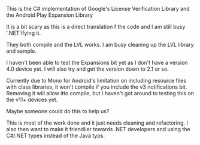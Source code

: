 This is the C# implementation of Google's License Verification Library and the Android Play Expansion Library

It is a bit scary as this is a direct translation f the code and I am still busy '.NET'ifying it. 

They both compile and the LVL works. I am busy cleaning up the LVL library and sample. 

I haven't been able to test the Expansions bit yet as I don't have a version 4.0 device yet. I will also try and get the version down to 2.1 or so. 

Currently due to Mono for Android's limitation on including resource files with class libraries, it won't compile if you include the v3 notifications bit. Removing it will allow itto compile, but I haven't got around to testing this on the v11+ devices yet.

Maybe someone could do this to help us?

This is most of the work done and it just needs cleaning and refactoring. I also then want to make it friendlier towards .NET developers and using the C#/.NET types instead of the Java typs.